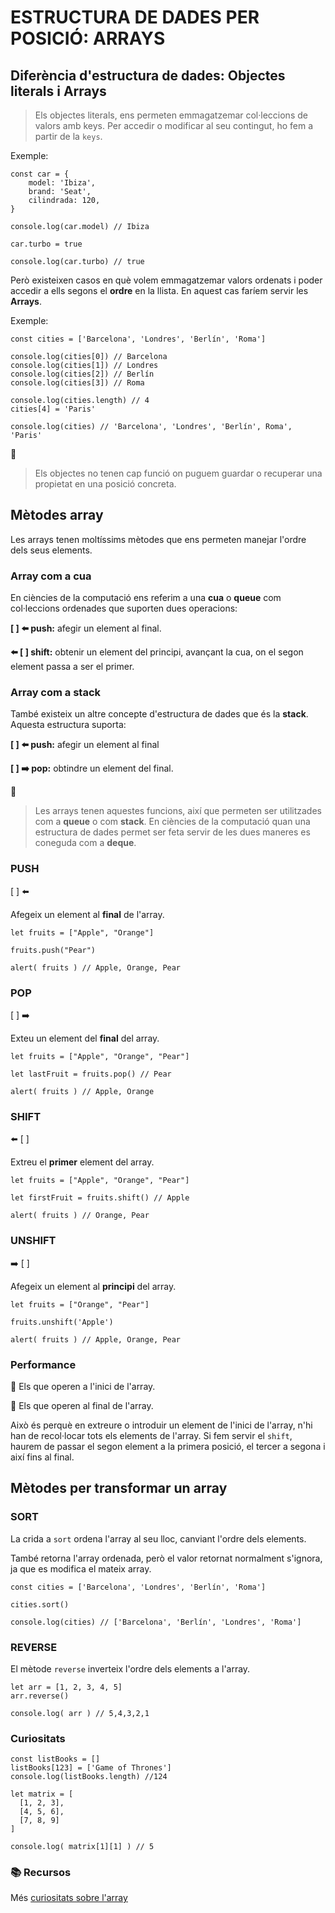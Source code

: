 # ESTRUCTURA DE DADES PER POSICIÓ: ARRAYS

## Diferència d'estructura de dades: Objectes literals i Arrays

> Els objectes literals, ens permeten emmagatzemar col·leccions de valors amb keys. Per accedir o modificar al seu contingut, ho fem a partir de la ```keys```.

Exemple:
```
const car = {
    model: 'Ibiza',
    brand: 'Seat',
    cilindrada: 120,
}

console.log(car.model) // Ibiza

car.turbo = true

console.log(car.turbo) // true
```

Però existeixen casos en què volem emmagatzemar valors ordenats i poder accedir a ells segons el **ordre** en la llista. En aquest cas faríem servir les **Arrays**.

Exemple:
```
const cities = ['Barcelona', 'Londres', 'Berlín', 'Roma']

console.log(cities[0]) // Barcelona
console.log(cities[1]) // Londres
console.log(cities[2]) // Berlín
console.log(cities[3]) // Roma

console.log(cities.length) // 4
cities[4] = 'Paris'

console.log(cities) // 'Barcelona', 'Londres', 'Berlín', Roma', 'Paris'
```

🚨
> Els objectes no tenen cap funció on puguem guardar o recuperar una propietat en una posició concreta.

##  **Mètodes array**

Les arrays tenen moltíssims mètodes que ens permeten manejar l'ordre dels seus elements.

### **Array com a cua**

En ciències de la computació ens referim a una **cua** o **queue** com col·leccions ordenades que suporten dues operacions:

**[ ]  ⬅️  push:** afegir un element al final.

**⬅️  [ ] shift:** obtenir un element del principi, avançant la cua, on el segon element passa a ser el primer.

### **Array com a stack**

També existeix un altre concepte d'estructura de dades que és la **stack**. Aquesta estructura suporta:

**[ ]  ⬅️  push:** afegir un element al final 

**[ ] ➡️  pop:** obtindre un element del final.

🔎 
> Les arrays tenen aquestes funcions, així que permeten ser utilitzades com a **queue** o com **stack**. En ciències de la computació quan una estructura de dades permet ser feta servir de les dues maneres es coneguda com a **deque**.

### **PUSH**

[ ]  ⬅️ 

Afegeix un element al **final** de l'array.

```
let fruits = ["Apple", "Orange"]

fruits.push("Pear")

alert( fruits ) // Apple, Orange, Pear
```

### **POP**

[ ] ➡️  

Exteu un element del **final** del array.

```
let fruits = ["Apple", "Orange", "Pear"]

let lastFruit = fruits.pop() // Pear

alert( fruits ) // Apple, Orange
```

### **SHIFT**

⬅️  [ ]

Extreu el **primer** element del array.

```
let fruits = ["Apple", "Orange", "Pear"]

let firstFruit = fruits.shift() // Apple

alert( fruits ) // Orange, Pear
```

### **UNSHIFT**

➡️  [ ]

Afegeix un element al **principi** del array.

```
let fruits = ["Orange", "Pear"]

fruits.unshift('Apple')

alert( fruits ) // Apple, Orange, Pear
```

### **Performance**

🐢 Els que operen a l'inici de l'array.

🐇 Els que operen al final de l'array.

Això és perquè en extreure o introduir un element de l'inici de l'array, n'hi han de recol·locar tots els elements de l'array. Si fem servir el ```shift```, haurem de passar el segon element a la primera posició, el tercer a segona i així fins al final.

## **Mètodes per transformar un array** 

### **SORT**

La crida a ```sort``` ordena l'array al seu lloc, canviant l'ordre dels elements.

També retorna l'array ordenada, però el valor retornat normalment s'ignora, ja que es modifica el mateix array.

```
const cities = ['Barcelona', 'Londres', 'Berlín', 'Roma']

cities.sort()

console.log(cities) // ['Barcelona', 'Berlín', 'Londres', 'Roma']
```

### **REVERSE**

El mètode ```reverse``` inverteix l'ordre dels elements a l'array.

```
let arr = [1, 2, 3, 4, 5]
arr.reverse()

console.log( arr ) // 5,4,3,2,1
```

### **Curiositats**

```
const listBooks = []
listBooks[123] = ['Game of Thrones']
console.log(listBooks.length) //124
```

```
let matrix = [
  [1, 2, 3],
  [4, 5, 6],
  [7, 8, 9]
]

console.log( matrix[1][1] ) // 5
```

### 📚 Recursos

Més [curiositats sobre l'array](https://javascript.info/array#a-word-about-length)


